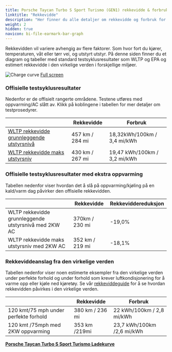 ```yaml
---
title: Porsche Taycan Turbo S Sport Turismo (GEN1) rekkevidde & forbruk
linktitle: "Rekkevidde"
description: "Her finner du alle detaljer om rekkevidde og forbruk for Porsche Taycan Turbo S Sport Turismo (GEN1)."
weight: 2
hidden: true
navicon: bi-file-earmark-bar-graph
---
```

<!-- markdownlint-disable MD033 -->
<!-- markdownlint-disable MD010 -->

Rekkevidden vil variere avhengig av flere faktorer. Som hvor fort du kjører, temperaturen, våt eller tørr vei, og utstyrt utstyr. På denne siden finner du et diagram og tabeller med standard testsyklusresultater som WLTP og EPA og estimert rekkevidde i den virkelige verden i forskjellige miljøer.

<img class="img-fluid" alt="Charge curve" src="/images//models/porsche/taycan/taycan_turbo_s_sport_turismo_gen1/range.svg"/>
<a href="/images/models/porsche/taycan/taycan_turbo_s_sport_turismo_gen1/range.svg">Full screen</a>

### Offisielle testsyklusresultater

Nedenfor er de offisielt rangerte områdene. Testene utføres med oppvarming/AC slått av. Klikk på koblingene i tabellen for mer detaljer om testprosedyrer.

<div class="table-responsive">
<table class="table table-striped border">
	<thead>
		<tr>
			<th>
			</th>
			<th>
				Rekkevidde
			</th>
			<th>
				Forbruk
			</th>
		</tr>
	</thead>
	<tbody>
		<tr>
			<td>
				<a href="../../../../../guides/understandingrange/wltp/ ">
					WLTP rekkevidde grunnleggende utstyrsnivå
				</a>
			</td>
			<td>
				457 km / 284 mi
			</td>
			<td>
				18,32kWh/100km / 3,4 mi/kWh
			</td>
		</tr>
		<tr>
			<td>
				<a href="../../../../../guides/understandingrange/wltp/ ">
					WLTP rekkevidde maks utstyrsniv
				</a>
			</td>
			<td>
				430 km / 267 mi
			</td>
			<td>
				19,47 kWh/100km / 3,2 mi/kWh
			</td>
		</tr>
	</tbody>
</table>
</div>

### Offisielle testsyklusresultater med ekstra oppvarming

Tabellen nedenfor viser hvordan det å slå på oppvarming/kjøling på en kald/varm dag påvirker den offisielle rekkevidden.

<div class="table-responsive">
<table class="table table-striped border">
	<thead>
		<tr>
			<th>
			</th>
			<th>
				Rekkevidde
			</th>
			<th>
				Rekkeviddereduksjon
			</th>
		</tr>
	</thead>
	<tbody>
		<tr>
			<td>
				WLTP rekkevidde grunnleggende utstyrsnivå med 2KW AC
			</td>
			<td>
				 370km / 230 mi 
			</td>
			<td>
				-19,0%
			</td>
		</tr>
		<tr>
			<td>
				WLTP rekkevidde maks utstyrsniv med 2KW AC
			</td>
			<td>
				352 km / 219 mi
			</td>
			<td>
				-18,1%
			</td>
		</tr>
	</tbody>
</table>
</div>

### Rekkeviddeanslag fra den virkelige verden

Tabellen nedenfor viser noen estimerte eksempler fra den virkelige verden under perfekte forhold og under forhold som krever luftkondisjonering for å varme opp eller kjøle ned kjøretøy. Se vår [rekkeviddeguide](../../../../../guides/understandingrange/) for å se hvordan rekkevidden påvirkes i den virkelige verden.

<div class="table-responsive">
<table class="table table-striped border">
	<thead>
		<tr>
			<th>
			</th>
			<th>
				Rekkevidde
			</th>
			<th>
				Forbruk
			</th>
		</tr>
	</thead>
	<tbody>
		<tr>
			<td>
				120 kmt/75 mph under perfekte forhold
			</td>
			<td>
				380 km / 236 mi
			</td>
			<td>
				22 kWh/100km / 2,8 mi/kWh
			</td>
		</tr>
		<tr>
			<td>
				120 kmt /75mph med 2KW oppvarming
			</td>
			<td>
				353 km /219mi
			</td>
			<td>
				23,7 kWh/100km /2,6 mi/kWh
			</td>
		</tr>
	</tbody>
</table>
</div>
<div class="mt-3 mb-3">
<a href="../" class="text-decoration-none text-black">
<strong><i class="bi-arrow-left"></i> Porsche Taycan Turbo S Sport Turismo </strong>
</a>
<a href="../chargingcurve/" class="text-decoration-none text-black float-end">
<strong>Ladekurve <i class="bi-arrow-right"></i></strong>
</a>
</div>
